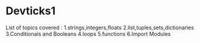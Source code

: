 # Devticks1
List of topics covered :
1.strings,integers,floats
2.list,tuples,sets,dictionaries
3.Conditionals and Booleans
4.loops
5.functions
6.Import Modules 
